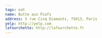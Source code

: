 ```yaml
---
tags: eat
name: Butte aux Piafs
address: 5 rue Cinq Diamants, 75013, Paris
yelp: http://yelp.com
lafourchette: http://lafourchette.fr
---
```

